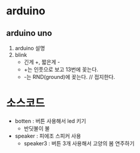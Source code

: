 # arduino 
## arduino uno
1. arduino 설명
2. blink 
	- 긴게 +, 짧은게 - 
	- +는 인풋으로 보고 13번에 꽂는다. 
	- -는 RND(ground)에 꽂는다. // 접지한다. 
# 소스코드
- botten : 버튼 사용해서 led 키기
	- 반딧불이 불 
- speaker : 피에조 스피커 사용
	- speaker3 : 버튼 3개 사용해서 고양의 봄 연주하기 
